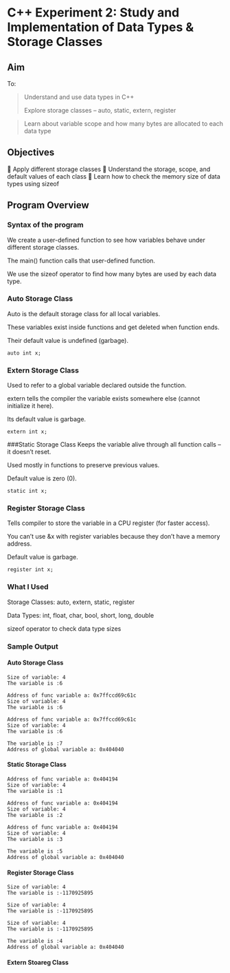 # C++ Experiment 2: Study and Implementation of Data Types & Storage Classes

## Aim
To:
> Understand and use data types in C++
> 
> Explore storage classes – auto, static, extern, register

> Learn about variable scope and how many bytes are allocated to each data type

## Objectives
🔹 Apply different storage classes
🔹 Understand the storage, scope, and default values of each class
🔹 Learn how to check the memory size of data types using sizeof

## Program Overview
### Syntax of the program
We create a user-defined function to see how variables behave under different storage classes.

The main() function calls that user-defined function.

We use the sizeof operator to find how many bytes are used by each data type.

### Auto Storage Class
Auto is the default storage class for all local variables.

These variables exist inside functions and get deleted when function ends.

Their default value is undefined (garbage).
```
auto int x;
```
### Extern Storage Class
Used to refer to a global variable declared outside the function.

extern tells the compiler the variable exists somewhere else (cannot initialize it here).

Its default value is garbage.
```
extern int x;
```
###Static Storage Class
Keeps the variable alive through all function calls – it doesn’t reset.

Used mostly in functions to preserve previous values.

Default value is zero (0).
```
static int x;
```
### Register Storage Class
Tells compiler to store the variable in a CPU register (for faster access).

You can’t use &x with register variables because they don’t have a memory address.

Default value is garbage.
```
register int x;
```
### What I Used
Storage Classes: auto, extern, static, register

Data Types: int, float, char, bool, short, long, double

sizeof operator to check data type sizes

### Sample Output
#### Auto Storage Class
```Address of func variable a: 0x7ffccd69c61c
Size of variable: 4
The variable is :6

Address of func variable a: 0x7ffccd69c61c
Size of variable: 4
The variable is :6

Address of func variable a: 0x7ffccd69c61c
Size of variable: 4
The variable is :6

The variable is :7
Address of global variable a: 0x404040
```
#### Static Storage Class
```
Address of func variable a: 0x404194
Size of variable: 4
The variable is :1

Address of func variable a: 0x404194
Size of variable: 4
The variable is :2

Address of func variable a: 0x404194
Size of variable: 4
The variable is :3

The variable is :5
Address of global variable a: 0x404040
```
#### Register Storage Class
```
Size of variable: 4
The variable is :-1170925895

Size of variable: 4
The variable is :-1170925895

Size of variable: 4
The variable is :-1170925895

The variable is :4
Address of global variable a: 0x404040
```
#### Extern Stoareg Class
```

```
